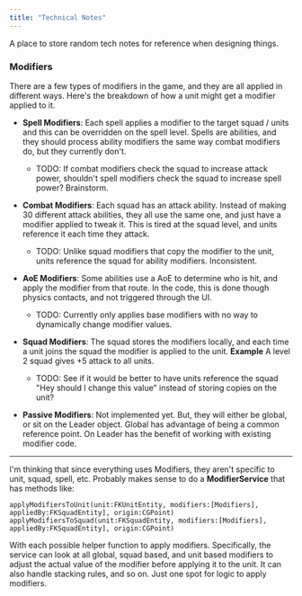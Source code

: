 ```yaml
---
title: "Technical Notes"
---
```


A place to store random tech notes for reference when designing things.

### Modifiers

There are a few types of modifiers in the game, and they are all applied in different ways. Here's the breakdown of how a unit might get a modifier applied to it.

* **Spell Modifiers**: Each spell applies a modifier to the target squad / units and this can be overridden on the spell level. Spells are abilities, and they should process ability modifiers the same way combat modifiers do, but they currently don't.

  * TODO: If combat modifiers check the squad to increase attack power, shouldn't spell modifiers check the squad to increase spell power? Brainstorm.

* **Combat Modifiers**: Each squad has an attack ability. Instead of making 30 different attack abilities, they all use the same one, and just have a modifier applied to tweak it. This is tired at the squad level, and units reference it each time they attack.

  * TODO: Unlike squad modifiers that copy the modifier to the unit, units reference the squad for ability modifiers. Inconsistent.

* **AoE Modifiers**: Some abilities use a AoE to determine who is hit, and apply the modifier from that route. In the code, this is done though physics contacts, and not triggered through the UI.

  * TODO: Currently only applies base modifiers with no way to dynamically change modifier values.

* **Squad Modifiers**: The squad stores the modifiers locally, and each time a unit joins the squad the modifier is applied to the unit. __Example__ A level 2 squad gives +5 attack to all units.

  * TODO: See if it would be better to have units reference the squad "Hey should I change this value" instead of storing copies on the unit?

* **Passive Modifiers**: Not implemented yet. But, they will either be global, or sit on the Leader object. Global has advantage of being a common reference point. On Leader has the benefit of working with existing modifier code.

***

I'm thinking that since everything uses Modifiers, they aren't specific to unit, squad, spell, etc. Probably makes sense to do a **ModifierService** that has methods like:

`applyModifiersToUnit(unit:FKUnitEntity, modifiers:[Modifiers], appliedBy:FKSquadEntity], origin:CGPoint)`
`applyModifiersToSquad(unit:FKSquadEntity, modifiers:[Modifiers], appliedBy:FKSquadEntity], origin:CGPoint)`

With each possible helper function to apply modifiers. Specifically, the service can look at all global, squad based, and unit based modifiers to adjust the actual value of the modifier before applying it to the unit. It can also handle stacking rules, and so on. Just one spot for logic to apply modifiers.